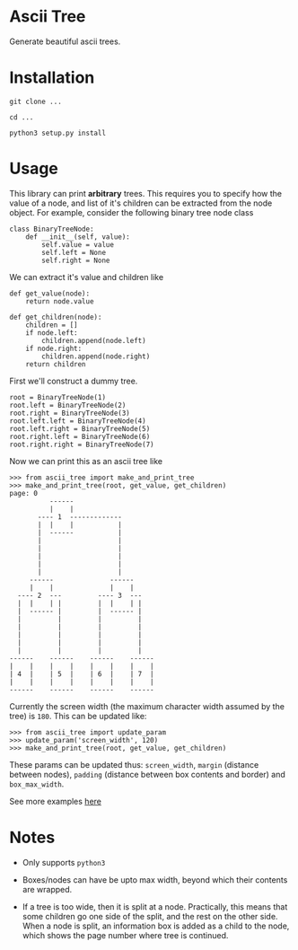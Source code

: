 Ascii Tree
==========

Generate beautiful ascii trees.

Installation
============
`git clone ...`

`cd ...`

`python3 setup.py install`

Usage
=====
This library can print **arbitrary** trees. This requires
you to specify how the value of a node, and list
of it's children can be extracted from the node object.
For example, consider the following binary tree node class
```
class BinaryTreeNode:
    def __init__(self, value):
        self.value = value
        self.left = None
        self.right = None

```
We can extract it's value and children like

```
def get_value(node):
    return node.value

def get_children(node):
    children = []
    if node.left:
        children.append(node.left)
    if node.right:
        children.append(node.right)
    return children
```
First we'll construct a dummy tree.
```
root = BinaryTreeNode(1)
root.left = BinaryTreeNode(2)
root.right = BinaryTreeNode(3)
root.left.left = BinaryTreeNode(4)
root.left.right = BinaryTreeNode(5)
root.right.left = BinaryTreeNode(6)
root.right.right = BinaryTreeNode(7)
```
Now we can print this as an ascii tree like
```
>>> from ascii_tree import make_and_print_tree
>>> make_and_print_tree(root, get_value, get_children)
page: 0
          ------
          |    |
       ---- 1  -------------
       |  |    |           |
       |  ------           |
       |                   |
       |                   |
       |                   |
       |                   |
       |                   |
     ------              ------
     |    |              |    |
  ---- 2  ---         ---- 3  ---
  |  |    | |         |  |    | |
  |  ------ |         |  ------ |
  |         |         |         |
  |         |         |         |
  |         |         |         |
  |         |         |         |
  |         |         |         |
------    ------    ------    ------
|    |    |    |    |    |    |    |
| 4  |    | 5  |    | 6  |    | 7  |
|    |    |    |    |    |    |    |
------    ------    ------    ------
```

Currently the screen width (the maximum character width assumed by the tree) is `180`.
This can be updated like:
```
>>> from ascii_tree import update_param
>>> update_param('screen_width', 120)
>>> make_and_print_tree(root, get_value, get_children)
```

These params can be updated thus: `screen_width`, `margin` (distance between nodes),
`padding` (distance between box contents and border) and `box_max_width`.

See more examples [here](./examples)

Notes
=====
- Only supports `python3`

- Boxes/nodes can have be upto max width, beyond which
their contents are wrapped.

- If a tree is too wide, then it is split at a node.
Practically, this means that some children go one side
of the split, and the rest on the other side.
When a node is split, an information box is added as
a child to the node, which shows the page number where tree is continued.

